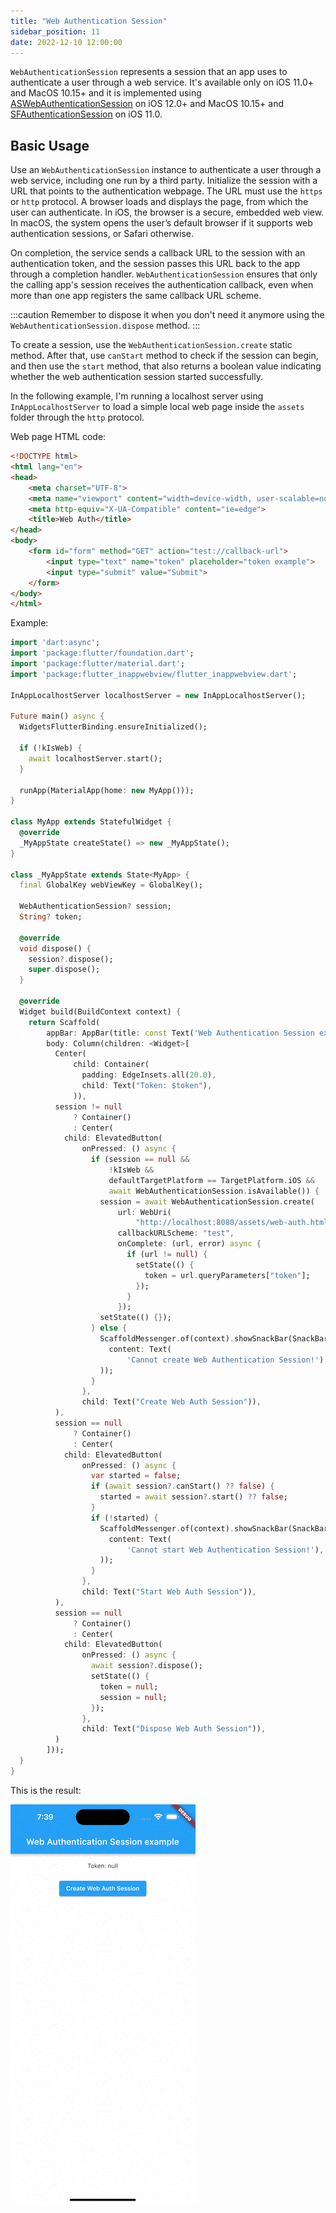 ```yaml
---
title: "Web Authentication Session"
sidebar_position: 11
date: 2022-12-10 12:00:00
---
```


`WebAuthenticationSession` represents a session that an app uses to authenticate a user through a web service.
It's available only on iOS 11.0+ and MacOS 10.15+ and it is implemented using
[ASWebAuthenticationSession](https://developer.apple.com/documentation/authenticationservices/aswebauthenticationsession) on iOS 12.0+ and MacOS 10.15+
and [SFAuthenticationSession](https://developer.apple.com/documentation/safariservices/sfauthenticationsession) on iOS 11.0.

## Basic Usage

Use an `WebAuthenticationSession` instance to authenticate a user through a web service, including one run by a third party.
Initialize the session with a URL that points to the authentication webpage. The URL must use the `https` or `http` protocol.
A browser loads and displays the page, from which the user can authenticate.
In iOS, the browser is a secure, embedded web view.
In macOS, the system opens the user’s default browser if it supports web authentication sessions, or Safari otherwise.

On completion, the service sends a callback URL to the session with an authentication token,
and the session passes this URL back to the app through a completion handler.
`WebAuthenticationSession` ensures that only the calling app's session receives the authentication callback,
even when more than one app registers the same callback URL scheme.

:::caution
Remember to dispose it when you don't need it anymore using the `WebAuthenticationSession.dispose` method.
:::

To create a session, use the `WebAuthenticationSession.create` static method.
After that, use `canStart` method to check if the session can begin, and then use the `start` method,
that also returns a boolean value indicating whether the web authentication session started successfully.

In the following example, I'm running a localhost server using `InAppLocalhostServer` to load
a simple local web page inside the `assets` folder through the `http` protocol.

Web page HTML code:
```html
<!DOCTYPE html>
<html lang="en">
<head>
    <meta charset="UTF-8">
    <meta name="viewport" content="width=device-width, user-scalable=no, initial-scale=1.0, maximum-scale=1.0, minimum-scale=1.0">
    <meta http-equiv="X-UA-Compatible" content="ie=edge">
    <title>Web Auth</title>
</head>
<body>
    <form id="form" method="GET" action="test://callback-url">
        <input type="text" name="token" placeholder="token example">
        <input type="submit" value="Submit">
    </form>
</body>
</html>
```

Example:
```dart
import 'dart:async';
import 'package:flutter/foundation.dart';
import 'package:flutter/material.dart';
import 'package:flutter_inappwebview/flutter_inappwebview.dart';

InAppLocalhostServer localhostServer = new InAppLocalhostServer();

Future main() async {
  WidgetsFlutterBinding.ensureInitialized();

  if (!kIsWeb) {
    await localhostServer.start();
  }

  runApp(MaterialApp(home: new MyApp()));
}

class MyApp extends StatefulWidget {
  @override
  _MyAppState createState() => new _MyAppState();
}

class _MyAppState extends State<MyApp> {
  final GlobalKey webViewKey = GlobalKey();

  WebAuthenticationSession? session;
  String? token;

  @override
  void dispose() {
    session?.dispose();
    super.dispose();
  }

  @override
  Widget build(BuildContext context) {
    return Scaffold(
        appBar: AppBar(title: const Text('Web Authentication Session example')),
        body: Column(children: <Widget>[
          Center(
              child: Container(
                padding: EdgeInsets.all(20.0),
                child: Text("Token: $token"),
              )),
          session != null
              ? Container()
              : Center(
            child: ElevatedButton(
                onPressed: () async {
                  if (session == null &&
                      !kIsWeb &&
                      defaultTargetPlatform == TargetPlatform.iOS &&
                      await WebAuthenticationSession.isAvailable()) {
                    session = await WebAuthenticationSession.create(
                        url: WebUri(
                            "http://localhost:8080/assets/web-auth.html"),
                        callbackURLScheme: "test",
                        onComplete: (url, error) async {
                          if (url != null) {
                            setState(() {
                              token = url.queryParameters["token"];
                            });
                          }
                        });
                    setState(() {});
                  } else {
                    ScaffoldMessenger.of(context).showSnackBar(SnackBar(
                      content: Text(
                          'Cannot create Web Authentication Session!'),
                    ));
                  }
                },
                child: Text("Create Web Auth Session")),
          ),
          session == null
              ? Container()
              : Center(
            child: ElevatedButton(
                onPressed: () async {
                  var started = false;
                  if (await session?.canStart() ?? false) {
                    started = await session?.start() ?? false;
                  }
                  if (!started) {
                    ScaffoldMessenger.of(context).showSnackBar(SnackBar(
                      content: Text(
                          'Cannot start Web Authentication Session!'),
                    ));
                  }
                },
                child: Text("Start Web Auth Session")),
          ),
          session == null
              ? Container()
              : Center(
            child: ElevatedButton(
                onPressed: () async {
                  await session?.dispose();
                  setState(() {
                    token = null;
                    session = null;
                  });
                },
                child: Text("Dispose Web Auth Session")),
          )
        ]));
  }
}
```

This is the result:

![iOS web authentication session basic usage](./web-authentication-session/ios-web-authentication-session-basic-usage.gif "iOS web authentication session basic usage.")

